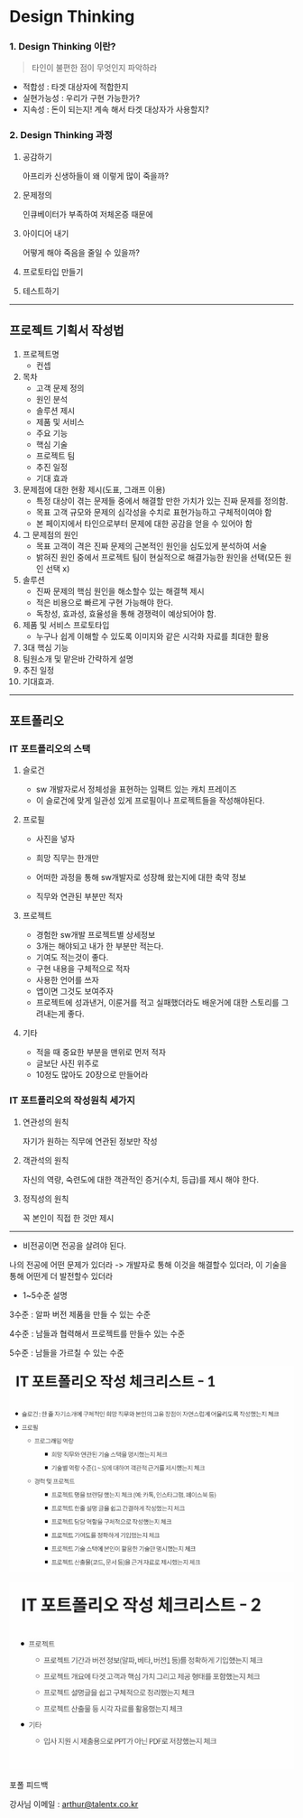 # Design Thinking

### 1. Design Thinking 이란?

> 타인이 불편한 점이 무엇인지 파악하라

- 적합성 : 타겟 대상자에 적합한지
- 실현가능성 : 우리가 구현 가능한가?
- 지속성 : 돈이 되는지! 계속 해서 타겟 대상자가 사용할지?



### 2. Design Thinking 과정

1. 공감하기

   아프리카 신생하들이 왜 이렇게 많이 죽을까?

2. 문제정의

   인큐베이터가 부족하여 저체온증 때문에

3. 아이디어 내기

   어떻게 해야 죽음을 줄일 수 있을까?

4. 프로토타입 만들기

   

5. 테스트하기



---



## 프로젝트 기획서 작성법

1. 프로젝트명
   - 컨셉
2. 목차
   - 고객 문제 정의
   - 원인 분석
   - 솔루션 제시
   - 제품 및 서비스
   - 주요 기능
   - 핵심 기술
   - 프로젝트 팀
   - 추진 일정
   - 기대 효과
3. 문제점에 대한 현황 제시(도표, 그래프 이용)
   - 특정 대상이 겪는 문제들 중에서 해결할 만한 가치가 있는 진짜 문제를 정의함.
   - 목표 고객 규모와 문제의 심각성을 수치로 표현가능하고 구체적이여야 함
   - 본 페이지에서 타인으로부터 문제에 대한 공감을 얻을 수 있어야 함
4. 그 문제점의 원인
   - 목표 고객이 격은 진짜 문제의 근본적인 원인을 심도있게 분석하여 서술
   - 밝혀진 원인 중에서 프로젝트 팀이 현실적으로 해결가능한 원인을 선택(모든 원인 선택 x)
5. 솔루션 
   - 진짜 문제의 핵심 원인을 해소할수 있는 해결책 제시
   - 적은 비용으로 빠르게 구현 가능해야 한다.
   - 독창성, 효과성, 효율성을 통해 경쟁력이 예상되어야 함.
6. 제품 및 서비스 프로토타입
   - 누구나 쉽게 이해할 수 있도록 이미지와 같은 시각화 자료를 최대한 활용
7. 3대 핵심 기능
8. 팀원소개 및 맡은바 간략하게 설명
9. 추진 일정
10. 기대효과.



---



## 포트폴리오

### IT 포트폴리오의 스택

1. 슬로건

   - sw 개발자로서 정체성을 표현하는 임팩트 있는 캐치 프레이즈
   - 이 슬로건에 맞게 일관성 있게 프로필이나 프로젝트들을 작성해야된다.

2. 프로필

   - 사진을 넣자
   - 희망 직무는 한개만

   - 어떠한 과정을 통해 sw개발자로 성장해 왔는지에 대한 축약 정보
   - 직무와 연관된 부분만 적자

3. 프로젝트

   - 경험한 sw개발 프로젝트별 상세정보 
   - 3개는 해야되고 내가 한 부분만 적는다.
   - 기여도 적는것이 좋다.
   - 구현 내용을 구체적으로 적자
   - 사용한 언어를 쓰자
   - 앱이면 그것도 보여주자
   - 프로젝트에 성과낸거, 이룬거를 적고 실패했더라도 배운거에 대한 스토리를 그려내는게 좋다.

4. 기타

   - 적을 때 중요한 부분을 맨위로 먼저 적자
   - 글보단 사진 위주로
   - 10정도 많아도 20장으로 만들어라



### IT 포트폴리오의 작성원칙 세가지

1. 연관성의 원칙

   자기가 원하는 직무에 연관된 정보만 작성

2. 객관석의 원칙

   자신의 역량, 숙련도에 대한 객관적인 증거(수치, 등급)를 제시 해야 한다.

3. 정직성의 원칙

   꼭 본인이 직접 한 것만 제시



---



- 비전공이면 전공을 살려야 된다.

나의 전공에 어떤 문제가 있더라 -> 개발자로 통해 이것을 해결할수 있더라, 이 기술을 통해 어떤게 더 발전할수 있더라



- 1~5수준 설명

3수준 : 알파 버전 제품을 만들 수 있는 수준

4수준 : 남들과 협력해서 프로젝트를 만들수 있는 수준

5수준 : 남들을 가르칠 수 있는 수준

![](../img/check1.jpg)

![](../img/check2.jpg)

포폴 피드백

강사님 이메일 : arthur@talentx.co.kr
